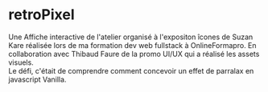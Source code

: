 # retroPixel
Une Affiche interactive de l'atelier organisé à l'expositon îcones de Suzan Kare réalisée lors de ma formation dev web fullstack à OnlineFormapro.
En collaboration avec Thibaud Faure de la promo UI/UX qui a réalisé les assets visuels.
<br>
Le défi, c'était de comprendre comment concevoir un effet de parralax en javascript Vanilla.
